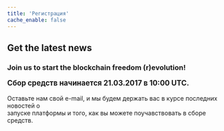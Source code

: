 ```yaml
---
title: 'Регистрация'
cache_enable: false
---
```


## Get the latest news
### Join us to start the blockchain freedom (r)evolution!

<big><b>Сбор средств начинается 21.03.2017 в 10:00 UTC.</b></big>
<br><br>
Оставьте нам свой e-mail, и мы будем держать вас в курсе последних новостей о<br>
запуске платформы и того, как вы можете поучавствовать в сборе средств.